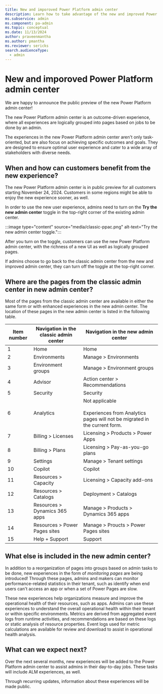 ```yaml
---
title: New and imporoved Power Platform admin center
description: Learn how to take advantage of the new and improved Power Platform admin center.
ms.subservice: admin
ms.component: pa-admin
ms.topic: conceptual
ms.date: 11/13/2024
author: praveenmantha
ms.author: pmantha
ms.reviewer: sericks
search.audienceType: 
  - admin
---
```


# New and imporoved Power Platform admin center
                                                  
We are happy to announce the public preview of the new Power Platform admin center! 

The new Power Platform admin center is an outcome-driven experience, where all experiences are logically grouped into pages based on jobs to be done by an admin.

The experiences in the new Power Platform admin center aren't only task-oriented, but are also focus on achieving specific outcomes and goals. They are designed to ensure optimal user experience and cater to a wide array of stakeholders with diverse needs. 

## When and how can customers benefit from the new experience?

The new Power Platform admin center is in public preview for all customers starting November 24, 2024. Customers in some regions might be able to enjoy the new experience sooner, as well.  

In order to use the new user experience, admins need to turn on the **Try the new admin center** toggle in the top-right corner of the existing admin center. 

:::image type="content" source="media/classic-ppac.png" alt-text="Try the new admin center toggle.":::

After you turn on the toggle, customers can use the new Power Platform admin center, with the richness of a new UI as well as logically grouped pages. 

If admins choose to go back to the classic admin center from the new and improved admin center, they can turn off the toggle at the top-right corner. 

## Where are the pages from the classic admin center in new admin center?  

Most of the pages from the classic admin center are available in either the same form or with enhanced experiences in the new admin center. The location of these pages in the new admin center is listed in the following table. 

| Item number | Navigation in the classic admin center | Navigation in the new admin center |
|-----------|--------------------------------------------|----------------------------------|
| 1 | Home | Home|
|2| Environments| Manage > Environments|
|3| Environment groups | Manage > Environment groups|
| 4| Advisor | Action center > Recommendations |
| 5| Security| Security |
|6| Analytics | Not applicable<br><br>Experiences from Analytics pages will not be migrated in the current form. |
|7| Billing > Licenses | Licensing > Products > Power Apps |
|8| Billing > Plans | Licensing > Pay-as-you-go plans |
|9| Settings | Manage > Tenant settings |
|10| Copilot | Copilot |
|11| Resources > Capacity | Licensing > Capacity add-ons |
|12| Resources > Catalogs | Deployment > Catalogs |
| 13| Resources > Dynamics 365 apps | Manage > Products > Dynamics 365 apps |
| 14| Resources > Power Pages sites | Manage > Proucts > Power Pages sites |
|15| Help + Support | Support |

## What else is included in the new admin center? 

In addition to a reorganization of pages into groups based on admin tasks to be done, new experiences in the form of _monitoring pages_ are being introduced! Through these pages, admins and makers can monitor performance-related statistics in their tenant, such as identify when end users can't access an app or when a set of Power Pages are slow.  

These new experiences help organizations measure and improve the operational health of their resources, such as apps. Admins can use these experiences to understand the overall operational health within their tenant or within specific environments. Metrics are derived from aggregated event logs from runtime activities, and recommendations are based on these logs or static analysis of resource properties. Event logs used for metric calculations are available for review and download to assist in operational health analysis. 

## What can we expect next? 

Over the next several months, new experiences will be added to the Power Platform admin center to assist admins in their day-to-day jobs. These tasks will include ALM experiences, as well. 

Through recurring updates, information about these experiences will be made public. 

